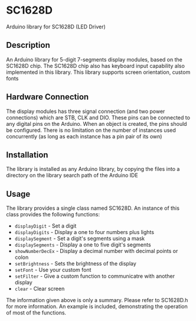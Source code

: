 SC1628D
=======
Arduino library for SC1628D (LED Driver)


Description
-----------
An Arduino library for 5-digit 7-segments display modules, based on the SC1628D chip.
The SC1628D chip also has keyboard input capability also implemented in this library.
This library supports screen orientation, custom fonts

Hardware Connection
-------------------
The display modules has three signal connection (and two power connections) which are STB, CLK and DIO. These pins can be connected to any digital pins on the Arduino. When an object is created, the pins should be configured. There is no limitation on the number of instances used concurrently (as long as each instance has a pin pair of its own)

Installation
------------
The library is installed as any Arduino library, by copying the files into a directory on the library search path of the Arduino IDE

Usage
-----
The library provides a single class named SC1628D. An instance of this class provides the following functions:

* `displayDigit` - Set a digit
* `displayDigits` - Display a one to four numbers plus lights
* `displaySegment` - Set a digit's segments using a mask
* `displaySegments` - Display a one to five digit's segments
* `showNumberDecEx` - Display a decimal number with decimal points or colon
* `setBrightness` - Sets the brightness of the display
* `setFont` - Use your custom font
* `setFilter` - Give a custom function to communicatre with another display
* `clear` -  Clear screen


The information given above is only a summary. Please refer to SC1628D.h for more information. An example is included, demonstrating the operation of most of the functions.

